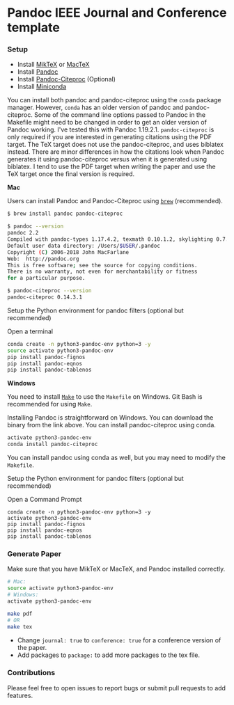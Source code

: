 # Pandoc IEEE Journal and Conference template

### Setup

- Install [MikTeX](https://miktex.org/download) or [MacTeX](http://www.tug.org/mactex/)
- Install [Pandoc](https://pandoc.org/installing.html)
- Install [Pandoc-Citeproc](https://pandoc.org/installing.html) (Optional)
- Install [Miniconda](https://conda.io/miniconda.html)

You can install both pandoc and pandoc-citeproc using the `conda` package manager.
However, `conda` has an older version of pandoc and pandoc-citeproc.
Some of the command line options passed to Pandoc in the Makefile might need to be changed in order to get an older version of Pandoc working.
I've tested this with Pandoc 1.19.2.1.
`pandoc-citeproc` is only required if you are interested in generating citations using the PDF target.
The TeX target does not use the pandoc-citeproc, and uses biblatex instead.
There are minor differences in how the citations look when Pandoc generates it using pandoc-citeproc versus when it is generated using biblatex.
I tend to use the PDF target when writing the paper and use the TeX target once the final version is required.

**Mac**

Users can install Pandoc and Pandoc-Citeproc using [`brew`](https://brew.sh/) (recommended).

```bash
$ brew install pandoc pandoc-citeproc

$ pandoc --version
pandoc 2.2
Compiled with pandoc-types 1.17.4.2, texmath 0.10.1.2, skylighting 0.7.1
Default user data directory: /Users/$USER/.pandoc
Copyright (C) 2006-2018 John MacFarlane
Web:  http://pandoc.org
This is free software; see the source for copying conditions.
There is no warranty, not even for merchantability or fitness
for a particular purpose.

$ pandoc-citeproc --version
pandoc-citeproc 0.14.3.1
```

Setup the Python environment for pandoc filters (optional but recommended)

Open a terminal

```bash
conda create -n python3-pandoc-env python=3 -y
source activate python3-pandoc-env
pip install pandoc-fignos
pip install pandoc-eqnos
pip install pandoc-tablenos
```

**Windows**

You need to install [`Make`](https://gist.github.com/evanwill/0207876c3243bbb6863e65ec5dc3f058) to use the `Makefile` on Windows.
Git Bash is recommended for using `Make`.

Installing Pandoc is straightforward on Windows. You can download the binary from the link above.
You can install pandoc-citeproc using conda.

```bash
activate python3-pandoc-env
conda install pandoc-citeproc
```

You can install pandoc using conda as well, but you may need to modify the `Makefile`.

Setup the Python environment for pandoc filters (optional but recommended)

Open a Command Prompt

```
conda create -n python3-pandoc-env python=3 -y
activate python3-pandoc-env
pip install pandoc-fignos
pip install pandoc-eqnos
pip install pandoc-tablenos
```

### Generate Paper

Make sure that you have MikTeX or MacTeX, and Pandoc installed correctly.

```bash
# Mac:
source activate python3-pandoc-env
# Windows:
activate python3-pandoc-env

make pdf
# OR
make tex
```

- Change `journal: true` to `conference: true` for a conference version of the paper.
- Add packages to `package:` to add more packages to the tex file.

### Contributions

Please feel free to open issues to report bugs or submit pull requests to add features.

